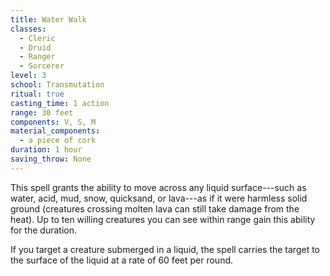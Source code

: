 ```yaml
---
title: Water Walk
classes:
  - Cleric
  - Druid
  - Ranger
  - Sorcerer
level: 3
school: Transmutation
ritual: true
casting_time: 1 action
range: 30 feet
components: V, S, M
material_components:
  - a piece of cork
duration: 1 hour
saving_throw: None
---
```


This spell grants the ability to move across any liquid surface---such as water, acid, mud, snow, quicksand, or lava---as if it were harmless solid ground (creatures crossing molten lava can still take damage from the heat). Up to ten willing creatures you can see within range gain this ability for the duration.

If you target a creature submerged in a liquid, the spell carries the target to the surface of the liquid at a rate of 60 feet per round.
